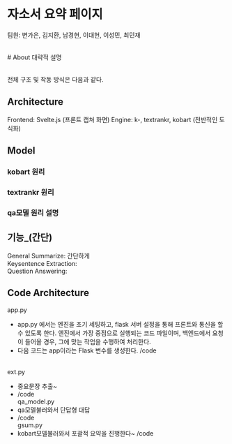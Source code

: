 # 자소서 요약 페이지
팀원: 변가은, 김지환, 남경현, 이대헌, 이성민, 최민재

<br>
# About
대략적 설명

<br>전체 구조 및 작동 방식은 다음과 같다. 


## Architecture
Frontend: Svelte.js
(프론트 캡쳐 화면)
Engine: k-, textrankr, kobart
(전반적인 도식화)

## Model
### kobart 원리


### textrankr 원리 


### qa모델 원리 설명



## 기능_(간단)
General Summarize: 간단하게 
<br>Keysentence Extraction: 
<br>Question Answering: 

 
## Code Architecture
app.py
- app.py 에서는 엔진을 초기 세팅하고, flask 서버 설정을 통해 프론트와 통신을 할 수 있도록 한다. 엔진에서 가장 중점으로 실행되는 코드 파일이며, 백엔드에서 요청이 들어올 경우, 그에 맞는 작업을 수행하여 처리한다.
- 다음 코드는 app이라는 Flask 변수를 생성한다.
/code

<br>ext.py
- 중요문장 추출~
- /code
<br>qa_model.py
- qa모델불러와서 단답형 대답
- /code
<br>gsum.py
- kobart모델불러와서 포괄적 요약을 진행한다~
/code

